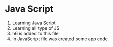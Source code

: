 # Java Script
1. Learning Java Script
2. Learning all type of JS
3. h6 is added to this file
4. In JavaScript file was created some app code